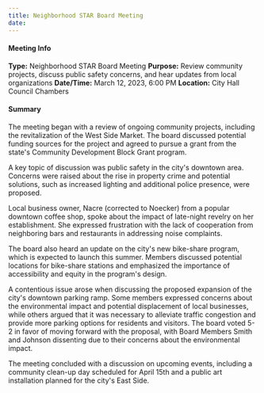 ```yaml
---
title: Neighborhood STAR Board Meeting
date: 
---
```

#### Meeting Info
**Type:** Neighborhood STAR Board Meeting
**Purpose:** Review community projects, discuss public safety concerns, and hear updates from local organizations
**Date/Time:** March 12, 2023, 6:00 PM
**Location:** City Hall Council Chambers

#### Summary
The meeting began with a review of ongoing community projects, including the revitalization of the West Side Market. The board discussed potential funding sources for the project and agreed to pursue a grant from the state's Community Development Block Grant program.

A key topic of discussion was public safety in the city's downtown area. Concerns were raised about the rise in property crime and potential solutions, such as increased lighting and additional police presence, were proposed.

Local business owner, Nacre (corrected to Noecker) from a popular downtown coffee shop, spoke about the impact of late-night revelry on her establishment. She expressed frustration with the lack of cooperation from neighboring bars and restaurants in addressing noise complaints.

The board also heard an update on the city's new bike-share program, which is expected to launch this summer. Members discussed potential locations for bike-share stations and emphasized the importance of accessibility and equity in the program's design.

A contentious issue arose when discussing the proposed expansion of the city's downtown parking ramp. Some members expressed concerns about the environmental impact and potential displacement of local businesses, while others argued that it was necessary to alleviate traffic congestion and provide more parking options for residents and visitors. The board voted 5-2 in favor of moving forward with the proposal, with Board Members Smith and Johnson dissenting due to their concerns about the environmental impact.

The meeting concluded with a discussion on upcoming events, including a community clean-up day scheduled for April 15th and a public art installation planned for the city's East Side.

